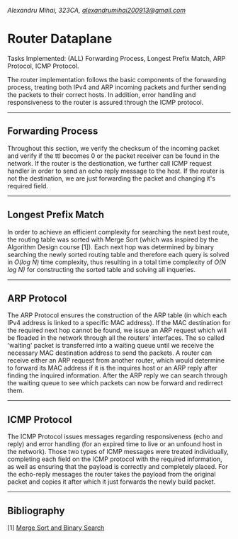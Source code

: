 *Alexandru Mihai, 323CA, alexandrumihai200913@gmail.com*

# Router Dataplane

Tasks Implemented: (ALL) Forwarding Process, Longest Prefix Match, ARP
Protocol, ICMP Protocol.

The router implementation follows the basic components of the
forwarding process, treating both IPv4 and ARP incoming packets
and further sending the packets to their correct hosts. In addition,
error handling and responsiveness to the router is assured through 
the ICMP protocol.

---

## Forwarding Process

Throughout this section, we verify the checksum of the incoming packet
and verify if the ttl becomes 0 or the packet receiver can be found
in the network. If the router is the destionation, we further call
ICMP request handler in order to send an echo reply message to the
host. If the router is not the destination, we are just forwarding
the packet and changing it's required field.

---

## Longest Prefix Match

In order to achieve an efficient complexity for searching the next
best route, the routing table was sorted with Merge Sort (which was
inspired by the Algorithm Design course [1]). Each next hop was
determined by binary searching the newly sorted routing table and
therefore each query is solved in *O(log N)* time complexity, thus
resulting in a total time complexity of *O(N log N)* for
constructing the sorted table and solving all inqueries.

---

## ARP Protocol

The ARP Protocol ensures the construction of the ARP table (in which
each IPv4 address is linked to a specific MAC address). If the MAC
destination for the required next hop cannot be found, we issue an
ARP request which will be floaded in the network through all the
routers' interfaces. The so called 'waiting' packet is transferred
into a waiting queue until we receive the necessary MAC destination
address to send the packets. A router can receive either an ARP
request from another router, which would determine to forward its
MAC address if it is the inquires host or an ARP reply after finding
the inquired information. After the ARP reply we can search through
the waiting queue to see which packets can now be forward and
redirrect them. 

---

## ICMP Protocol

The ICMP Protocol issues messages regarding responsiveness (echo and
reply) and error handling (for an expired time to live or an unfound
host in the network). Those two types of ICMP messages were treated
individually, completing each field on the ICMP protocol with the
required information, as well as ensuring that the payload is
correctly and completely placed. For the echo-reply messages the
router takes the payload from the original packet and copies it
after which it just forwards the newly build packet.

---

## Bibliography

[1] [Merge Sort and Binary Search](https://ocw.cs.pub.ro/courses/pa/laboratoare/laborator-01)